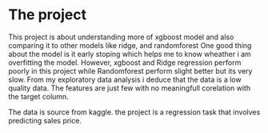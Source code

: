 # The project 
This project is about  understanding more of xgboost model and also comparing it to other models like ridge, and randomforest 
One good thing about the model is it early stoping which helps me to know wheather i am overfitting the model. However, xgboost and Ridge regression perform poorly in this project while Randomforest perform slight better but its very slow. From my exploratory data analysis i deduce that the data is a low quality data. The features are just few with no meaningfull corelation with the target column.  

The data is source from kaggle. the project is a regression task that involves predicting sales price.